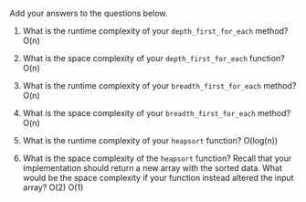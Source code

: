 Add your answers to the questions below.

1. What is the runtime complexity of your `depth_first_for_each` method?
            O(n)

2. What is the space complexity of your `depth_first_for_each` function?
            O(n)

3. What is the runtime complexity of your `breadth_first_for_each` method?
            O(n)

4. What is the space complexity of your `breadth_first_for_each` method?
            O(n)

5. What is the runtime complexity of your `heapsort` function?
            O(log(n))

6. What is the space complexity of the `heapsort` function? Recall that your implementation should return a new array with the sorted data. What would be the space complexity if your function instead altered the input array?
            O(2) O(1)